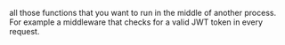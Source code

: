 all those functions that you want to run in the middle of another process. For example a middleware
that checks for a valid JWT token in every request.